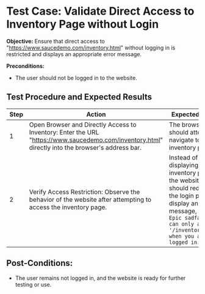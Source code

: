 # Test Case: Validate Direct Access to Inventory Page without Login

**Objective:** Ensure that direct access to "https://www.saucedemo.com/inventory.html" without logging in is restricted and displays an appropriate error message.

**Preconditions:**
- The user should not be logged in to the website.

## Test Procedure and Expected Results

| Step | Action | Expected Result |
|------|--------|-----------------|
| 1 | Open Browser and Directly Access to Inventory: Enter the URL "https://www.saucedemo.com/inventory.html" directly into the browser's address bar. | The browser should attempt to navigate to the inventory page. |
| 2 | Verify Access Restriction: Observe the behavior of the website after attempting to access the inventory page. | Instead of displaying the inventory page, the website should redirect to the login page or display an error message, such as `Epic sadface: You can only access '/inventory.html' when you are logged in.` |

## Post-Conditions:

- The user remains not logged in, and the website is ready for further testing or use.
